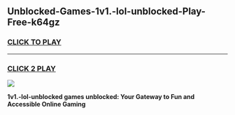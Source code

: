 
## Unblocked-Games-1v1.-lol-unblocked-Play-Free-k64gz
<h3>
<a href="https://premium76.site?title=1v1.-lol-unblocked&ref=23A">CLICK TO PLAY</a></h3>
<hr>

<h3>
<a href="https://premium76.site?title=1v1.-lol-unblocked&ref=23A">CLICK 2 PLAY</a>
  
</h3>

<a href="https://premium76.site?title=1v1.-lol-unblocked&ref=23A"><img src="https://clearcache.store/games.png"></a>


**1v1.-lol-unblocked games unblocked: Your Gateway to Fun and Accessible Online Gaming**
